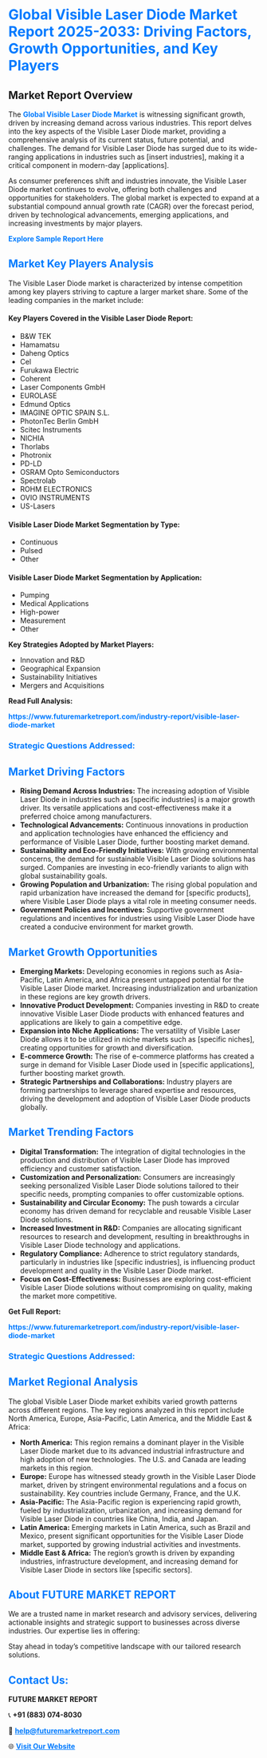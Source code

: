 <h1 style="color: #007BFF;">Global Visible Laser Diode Market Report 2025-2033: Driving Factors, Growth Opportunities, and Key Players</h1>

<section id="overview">
<h2>Market Report Overview</h2>
<p>The <a href="https://www.futuremarketreport.com/industry-report/visible-laser-diode-market" style="color: #007BFF; text-decoration: none;"><strong>Global Visible Laser Diode Market</strong></a> is witnessing significant growth, driven by increasing demand across various industries. This report delves into the key aspects of the Visible Laser Diode market, providing a comprehensive analysis of its current status, future potential, and challenges. The demand for Visible Laser Diode has surged due to its wide-ranging applications in industries such as [insert industries], making it a critical component in modern-day [applications].</p>
<p>As consumer preferences shift and industries innovate, the Visible Laser Diode market continues to evolve, offering both challenges and opportunities for stakeholders. The global market is expected to expand at a substantial compound annual growth rate (CAGR) over the forecast period, driven by technological advancements, emerging applications, and increasing investments by major players.</p>
</section>

<section id="overview">
<p><a href="https://www.futuremarketreport.com/request-sample/reportId=82002" style="color: #007BFF; text-decoration: none;"><strong>Explore Sample Report Here</strong></a></p>
</section>

<section id="key-players">
<h2 style="color: #007BFF;">Market Key Players Analysis</h2>
<p>The Visible Laser Diode market is characterized by intense competition among key players striving to capture a larger market share. Some of the leading companies in the market include:</p>
<h4>Key Players Covered in the Visible Laser Diode Report:</h4>
<ul><li>B&amp;W TEK</li><li>Hamamatsu</li><li>Daheng Optics</li><li>Cel</li><li>Furukawa Electric</li><li>Coherent</li><li>Laser Components GmbH</li><li>EUROLASE</li><li>Edmund Optics</li><li>IMAGINE OPTIC SPAIN S.L.</li><li>PhotonTec Berlin GmbH</li><li>Scitec Instruments</li><li>NICHIA</li><li>Thorlabs</li><li>Photronix</li><li>PD-LD</li><li>OSRAM Opto Semiconductors</li><li>Spectrolab</li><li>ROHM ELECTRONICS</li><li>OVIO INSTRUMENTS</li><li>US-Lasers</li></ul>
<h4>Visible Laser Diode Market Segmentation by Type:</h4>
<ul><li>Continuous</li><li>Pulsed</li><li>Other</li></ul>

<h4>Visible Laser Diode Market Segmentation by Application:</h4>
<ul><li>Pumping</li><li>Medical Applications</li><li>High-power</li><li>Measurement</li><li>Other</li></ul>
<p><strong>Key Strategies Adopted by Market Players:</strong></p>
<ul>
<li>Innovation and R&D</li>
<li>Geographical Expansion</li>
<li>Sustainability Initiatives</li>
<li>Mergers and Acquisitions</li>
</ul>
</section>

<section>
<p><strong>Read Full Analysis: </strong></p><a href="https://www.futuremarketreport.com/industry-report/visible-laser-diode-market" style="color: #007BFF; text-decoration: none;"><strong>https://www.futuremarketreport.com/industry-report/visible-laser-diode-market</strong></a>
<h3 style="color: #007BFF;">Strategic Questions Addressed:</h3>
</section>

<section id="driving-factors">
<h2 style="color: #007BFF;">Market Driving Factors</h2>
<ul>
<li><strong>Rising Demand Across Industries:</strong> The increasing adoption of Visible Laser Diode in industries such as [specific industries] is a major growth driver. Its versatile applications and cost-effectiveness make it a preferred choice among manufacturers.</li>
<li><strong>Technological Advancements:</strong> Continuous innovations in production and application technologies have enhanced the efficiency and performance of Visible Laser Diode, further boosting market demand.</li>
<li><strong>Sustainability and Eco-Friendly Initiatives:</strong> With growing environmental concerns, the demand for sustainable Visible Laser Diode solutions has surged. Companies are investing in eco-friendly variants to align with global sustainability goals.</li>
<li><strong>Growing Population and Urbanization:</strong> The rising global population and rapid urbanization have increased the demand for [specific products], where Visible Laser Diode plays a vital role in meeting consumer needs.</li>
<li><strong>Government Policies and Incentives:</strong> Supportive government regulations and incentives for industries using Visible Laser Diode have created a conducive environment for market growth.</li>
</ul>
</section>

<section id="growth-opportunities">
<h2 style="color: #007BFF;">Market Growth Opportunities</h2>
<ul>
<li><strong>Emerging Markets:</strong> Developing economies in regions such as Asia-Pacific, Latin America, and Africa present untapped potential for the Visible Laser Diode market. Increasing industrialization and urbanization in these regions are key growth drivers.</li>
<li><strong>Innovative Product Development:</strong> Companies investing in R&D to create innovative Visible Laser Diode products with enhanced features and applications are likely to gain a competitive edge.</li>
<li><strong>Expansion into Niche Applications:</strong> The versatility of Visible Laser Diode allows it to be utilized in niche markets such as [specific niches], creating opportunities for growth and diversification.</li>
<li><strong>E-commerce Growth:</strong> The rise of e-commerce platforms has created a surge in demand for Visible Laser Diode used in [specific applications], further boosting market growth.</li>
<li><strong>Strategic Partnerships and Collaborations:</strong> Industry players are forming partnerships to leverage shared expertise and resources, driving the development and adoption of Visible Laser Diode products globally.</li>
</ul>
</section>

<section id="trending-factors">
<h2 style="color: #007BFF;">Market Trending Factors</h2>
<ul>
<li><strong>Digital Transformation:</strong> The integration of digital technologies in the production and distribution of Visible Laser Diode has improved efficiency and customer satisfaction.</li>
<li><strong>Customization and Personalization:</strong> Consumers are increasingly seeking personalized Visible Laser Diode solutions tailored to their specific needs, prompting companies to offer customizable options.</li>
<li><strong>Sustainability and Circular Economy:</strong> The push towards a circular economy has driven demand for recyclable and reusable Visible Laser Diode solutions.</li>
<li><strong>Increased Investment in R&D:</strong> Companies are allocating significant resources to research and development, resulting in breakthroughs in Visible Laser Diode technology and applications.</li>
<li><strong>Regulatory Compliance:</strong> Adherence to strict regulatory standards, particularly in industries like [specific industries], is influencing product development and quality in the Visible Laser Diode market.</li>
<li><strong>Focus on Cost-Effectiveness:</strong> Businesses are exploring cost-efficient Visible Laser Diode solutions without compromising on quality, making the market more competitive.</li>
</ul>
</section>

<section>
<p><strong>Get Full Report: </strong></p><a href="https://www.futuremarketreport.com/industry-report/visible-laser-diode-market" style="color: #007BFF; text-decoration: none;"><strong>https://www.futuremarketreport.com/industry-report/visible-laser-diode-market</strong></a>
<h3 style="color: #007BFF;">Strategic Questions Addressed:</h3>
</section>


<section id="regional-analysis">
<h2 style="color: #007BFF;">Market Regional Analysis</h2>
<p>The global Visible Laser Diode market exhibits varied growth patterns across different regions. The key regions analyzed in this report include North America, Europe, Asia-Pacific, Latin America, and the Middle East & Africa:</p>
<ul>
<li><strong>North America:</strong> This region remains a dominant player in the Visible Laser Diode market due to its advanced industrial infrastructure and high adoption of new technologies. The U.S. and Canada are leading markets in this region.</li>
<li><strong>Europe:</strong> Europe has witnessed steady growth in the Visible Laser Diode market, driven by stringent environmental regulations and a focus on sustainability. Key countries include Germany, France, and the U.K.</li>
<li><strong>Asia-Pacific:</strong> The Asia-Pacific region is experiencing rapid growth, fueled by industrialization, urbanization, and increasing demand for Visible Laser Diode in countries like China, India, and Japan.</li>
<li><strong>Latin America:</strong> Emerging markets in Latin America, such as Brazil and Mexico, present significant opportunities for the Visible Laser Diode market, supported by growing industrial activities and investments.</li>
<li><strong>Middle East & Africa:</strong> The region’s growth is driven by expanding industries, infrastructure development, and increasing demand for Visible Laser Diode in sectors like [specific sectors].</li>
</ul>
</section>

<footer>
<h2 style="color: #007BFF;">About FUTURE MARKET REPORT</h2>
<p>We are a trusted name in market research and advisory services, delivering actionable insights and strategic support to businesses across diverse industries. Our expertise lies in offering:</p>

<p>Stay ahead in today’s competitive landscape with our tailored research solutions.</p>

<h2 style="color: #007BFF;">Contact Us:</h2>
<p><strong>FUTURE MARKET REPORT</strong></p>
<p>📞 <strong>+91 (883) 074-8030</strong></p>
<p>📧 <strong><a href="mailto:help@futuremarketreport.com" style="color: #007BFF;">help@futuremarketreport.com</a></strong></p>
<p>🌐 <strong><a href="https://www.futuremarketreport.com/" style="color: #007BFF;">Visit Our Website</a></strong></p>
</footer>